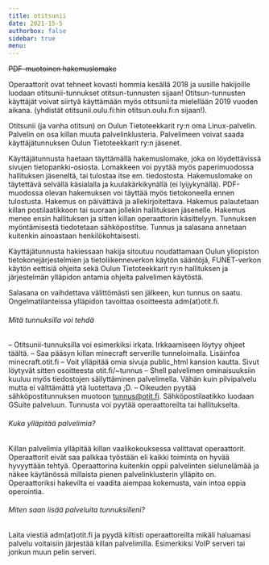 ```yaml
---
title: otitsunii
date: 2021-15-5
authorbox: false
sidebar: true
menu:
---
```


~~PDF-muotoinen hakemuslomake~~

Operaattorit ovat tehneet kovasti hommia kesällä 2018 ja uusille hakijoille luodaan otitsunii-tunnukset otitsun-tunnusten sijaan! Otitsun-tunnusten käyttäjät voivat siirtyä käyttämään myös otitsunii:ta mielellään 2019 vuoden aikana. (yhdistät otitsunii.oulu.fi:hin otitsun.oulu.fi:n sijaan!).

Otitsunii (ja vanha otitsun) on Oulun Tietoteekkarit ry:n oma Linux-palvelin. Palvelin on osa killan muuta palvelinklusteria. Palvelimeen voivat saada käyttäjätunnuksen Oulun Tietoteekkarit ry:n jäsenet.

Käyttäjätunnusta haetaan täyttämällä hakemuslomake, joka on löydettävissä sivujen tietopankki-osiosta. Lomakkeen voi pyytää myös paperimuodossa hallituksen jäseneltä, tai tulostaa itse em. tiedostosta.
Hakemuslomake on täytettävä selvällä käsialalla ja kuulakärkikynällä (ei lyijykynällä). PDF-muodossa olevan hakemuksen voi täyttää myös tietokoneella ennen tulostusta. Hakemus on päivättävä ja allekirjoitettava. Hakemus palautetaan killan postilaatikkoon tai suoraan jollekin hallituksen jäsenelle. Hakemus menee ensin hallituksen ja sitten killan operaattorin käsittelyyn. Tunnuksen myöntämisestä tiedotetaan sähköpostitse. Tunnus ja salasana annetaan kuitenkin ainoastaan henkilökohtaisesti.

Käyttäjätunnusta hakiessaan hakija sitoutuu noudattamaan Oulun yliopiston tietokonejärjestelmien ja tietoliikenneverkon käytön sääntöjä, FUNET-verkon käytön eettisiä ohjeita sekä Oulun Tietoteekkarit ry:n hallituksen ja järjestelmän ylläpidon antamia ohjeita palvelimen käytöstä.

Salasana on vaihdettava välittömästi sen jälkeen, kun tunnus on saatu. Ongelmatilanteissa ylläpidon tavoittaa osoitteesta adm(at)otit.fi.

###### Mitä tunnuksilla voi tehdä

– Otitsunii-tunnuksilla voi esimerkiksi irkata. Irkkaamiseen löytyy ohjeet täältä.
– Saa pääsyn killan minecraft serverille tunneloimalla. Lisäinfoa minecraft.otit.fi
– Voit ylläpitää omia sivuja public_html kansion kautta. Sivut löytyvät sitten osoitteesta otit.fi/~tunnus
– Shell palvelimen ominaisuuksiin kuuluu myös tiedostojen säilyttäminen palvelimella. Vähän kuin pilvipalvelu mutta ei välttämättä ytä luotettava ;D.
– Oikeuden pyytää sähköpostitunnuksen muotoon tunnus@otit.fi. Sähköpostilaatikko luodaan GSuite palveluun. Tunnusta voi pyytää operaattoreilta tai hallitukselta.

###### Kuka ylläpitää palvelimia?

Killan palvelimia ylläpitää killan vaalikokouksessa valittavat operaattorit. Operaattorit eivät saa palkkaa työstään eli kaikki toiminta on hyvää hyvyyttään tehtyä. Operaattorina kuitenkin oppii palvelinten sielunelämää ja näkee käytänössä millaista pienen palvelinklusterin ylläpito on. Operaattoriksi hakevilta ei vaadita aiempaa kokemusta, vain intoa oppia operointia.

###### Miten saan lisää palveluita tunnuksilleni?

Laita viestiä adm(at)otit.fi ja pyydä kiltisti operaattoreilta mikäli haluamasi palvelu voitaisiin järjestää killan palvelimilla. Esimerkiksi VoIP serveri tai jonkun muun pelin serveri.